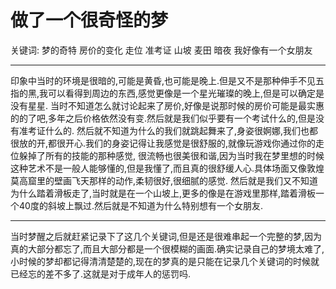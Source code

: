 # 做了一个很奇怪的梦

关键词: 梦的奇特 房价的变化 走位 准考证 山坡 麦田 暗夜 我好像有一个女朋友

---
印象中当时的环境是很暗的,可能是黄昏,也可能是晚上.但是又不是那种伸手不见五指的黑,我可以看得到周边的东西,感觉更像是一个星光璀璨的晚上,但是可以确定是没有星星.
当时不知道怎么就讨论起来了房价,好像是说那时候的房价可能是最实惠的的了吧,多年之后价格依然没有变.然后就是我们似乎要有一个考试什么的,但是没有准考证什么的.
然后就不知道为什么的我们就跳起舞来了,身姿很婀娜,我们也都很放的开,都很开心.我们的身姿记得让我感觉是很舒服的,就像玩游戏你通过你的走位躲掉了所有的技能的那种感觉,
很流畅也很美很和谐,因为当时我在梦里想的时候这种艺术不是一般人能够懂的,但是我懂了,而且真的很舒缓人心.具体场面又像敦煌莫高窟里的壁画飞天那样的动作,柔韧很好,很细腻的感觉.
然后就是我们又不知道为什么踏着滑板走了,当时就是在一个山坡上,更多的像是在游戏里那样,踏着滑板一个40度的斜坡上飘过.然后就是不知道为什么特别想有一个女朋友.

---
当时梦醒之后就赶紧记录下了这几个关键词,但是还是很难串起一个完整的梦,因为真的大部分都忘了,而且大部分都是一个很模糊的画面.确实记录自己的梦境太难了,小时候的梦却都记得清清楚楚的,现在的梦真的是只能在记录几个关键词的时候就已经忘的差不多了.这就是对于成年人的惩罚吗.
